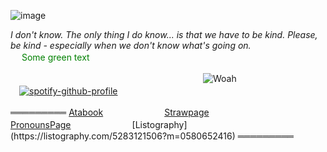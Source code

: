 ![image](https://github.com/user-attachments/assets/91879ca9-4b95-4078-a716-6b0ee3880c37)

_I don't know. The only thing I do know... is that we have to be kind. Please, be kind - especially when we don't know what's going on._ <br />
　<span style="color: green"> Some green text </span>

　　　　　　　　　　　　　　　　　　　　　　![Woah](https://komarev.com/ghpvc/?username=gambling-addict)<br />
　[![spotify-github-profile](https://spotify-github-profile.kittinanx.com/api/view?uid=a7dy6ttd2hrv6zemln72x9zdw&cover_image=true&theme=novatorem&show_offline=false&background_color=0d0a1f&interchange=false&bar_color=4e6cb1&bar_color_cover=true)](https://spotify-github-profile.kittinanx.com/api/view?uid=a7dy6ttd2hrv6zemln72x9zdw&redirect=true)<br />

═════════  [Atabook](https://forcas.atabook.org/)　　　　　　　[Strawpage](https://4cas.straw.page/)　　　　　　　　[PronounsPage](https://en.pronouns.page/@forcas_)　　　　　　　[Listography](https://listography.com/5283121506?m=0580652416)  ═════════





<!--
**gambling-addict/gambling-addict** is a ✨ _special_ ✨ repository because its `README.md` (this file) appears on your GitHub profile.

Here are some ideas to get you started:

- 🔭 I’m currently working on ...
- 🌱 I’m currently learning ...
- 👯 I’m looking to collaborate on ...
- 🤔 I’m looking for help with ...
- 💬 Ask me about ...
- 📫 How to reach me: ...
- 😄 Pronouns: ...
- ⚡ Fun fact: ...
-->
